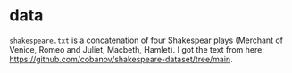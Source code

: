 # data

`shakespeare.txt` is a concatenation of four Shakespear plays (Merchant of
Venice, Romeo and Juliet, Macbeth, Hamlet). I got the text from here:
https://github.com/cobanov/shakespeare-dataset/tree/main.
